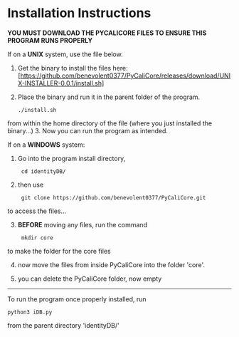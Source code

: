 Installation Instructions
========

**YOU MUST DOWNLOAD THE PYCALICORE FILES TO ENSURE THIS PROGRAM RUNS PROPERLY**

If on a **UNIX** system, use the file below.

1. Get the binary to install the files here: [https://github.com/benevolent0377/PyCaliCore/releases/download/UNIX-INSTALLER-0.0.1/install.sh]

2.  Place the binary and run it in the parent folder of the program.


        ./install.sh
from within the home directory of the file (where you just installed the binary...)
3. Now you can run the program as intended.


If on a **WINDOWS** system:
1. Go into the program install directory, 
    
        cd identityDB/
2. then use
    
        git clone https://github.com/benevolent0377/PyCaliCore.git

to access the files...

3. **BEFORE** moving any files, run the command

        mkdir core
to make the folder for the core files

4. now move the files from inside PyCaliCore into the folder 'core'.

5. you can delete the PyCaliCore folder, now empty

****

To run the program once properly installed, run
    
    python3 iDB.py

from the parent directory 'identityDB/'


